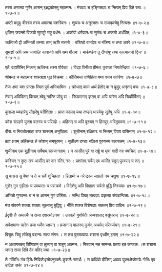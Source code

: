 तस्य अमात्या गुणैर् आसन् इक्ष्ह्वकोस्तु महात्मनः ।
मंत्रज्ञाः च इङ्गितज्ञाः च नित्यम् प्रिय हिते रताः ॥१-७-१॥

अष्टौ बभूवुः वीरस्य तस्य अमात्या यशस्विनः ।
शुचयः च अनुरक्ताः च राजकृत्येषु नित्यशः ॥१-७-२॥

धृष्टिर् जयन्तो विजयो सुराष्ट्रो राष्ट्र वर्धनः ।
अकोपो धर्मपालः च सुमंत्रः च अष्टमो अर्थवित् ॥१-७-३॥

ऋत्विजौ द्वौ अभिमतौ तस्याः ताम् ऋषि सत्तमौ ।
वशिष्ठो वामदेवः च मंत्रिणः च तथा अपरे ॥१-७-४॥

सुयज्ञो अपि अथ जाबालिः काशय्पो अपि अथ गौतमः ।
मार्कण्डेयः तु दीर्घायुः तथा कात्यायनो द्विजः ॥१-७-५॥

एतैः ब्रह्मर्षिभिर् नित्यम् ऋत्विजः तस्य पौर्वकाः ।
विद्या विनीता ह्रीमंतः कुशला नियतेन्द्रियाः ॥१-७-६॥

श्रीमन्तः च महात्मनः शास्त्रज्ञा धृढ विक्रमाः ।
कीर्तिमन्तः प्रणिहिता यथा वचन कारिणः ॥१-७-७॥

तेजः क्षमा यशः प्राप्ताः स्मित पूर्व अभिभाषिणः ।
क्रोधात् काम अर्थ हेतोर् वा न ब्रूयुर् अनृतम् वचः ॥१-७-८॥

तेषाम् अविदितम् किंचत् श्वेषु नास्ति परेषु वा ।
क्रियमाणम् कृतम् वा अपि चारेण अपि चिकीर्षितम् ॥१-७-९॥

कुशला व्य्वहारेषु सौहृदेषु परीक्षिताः ।
प्राप्त कालम् यथा दण्डम् धारयेयुः सुतेषु अपि ॥१-७-१०॥

कोश संग्रहणे युक्ता बलस्य च परिग्रहे ।
अहितम् च अपि पुरुषम् न हिंस्युर् अविदूषकम् ॥१-७-११॥

वीराः च नियतोत्साहा राज शास्त्रम् अनुष्ठिताः ।
शुचीनाम् रक्षितारः च नित्यम् विषय वासिनाम् ॥१-७-१२॥

ब्रह्म क्षत्रम् अहिंसन्तः ते कोशम् समपूरयन् ।
सुतीक्ष्ण दण्डाः संप्रेक्ष्य पुरुषस्य बलाबलम् ॥१-७-१३॥

शुचीनाम् एक बुद्धीनाम् सर्वेषाम् संप्रजानताम् ।
न आसीत् पुरे वा राष्ट्रे वा मृषा वादी नरः क्वचित् ॥१-७-१४॥

कश्चिन् न दुष्टः तत्र आसीत् पर दार रतिर् नरः ।
प्रशांतम् सर्वम् एव असीत् राष्ट्रम् पुरवरम् च तत् ॥१-७-१५॥

सु वासस सु वेषाः च ते च सर्वे शुचिव्रताः ।
हितार्थः च नरेन्द्रस्य जाग्रतो नय चक्षुषा ॥१-७-१६॥

गुरोर् गुण गृहीताः च प्रख्याताः च पराक्रमे ।
विदेशेषु अपि विज्ञाता सर्वतो बुद्धि निश्चयाः ॥१-७-१७॥

अभितो गुणवन्तः च न च आसन् गुण वर्जिताः ।
सन्धि विग्रह तत्वज्ञाः प्रकृत्या संपदान्विताः ॥१-७-१८॥

मंत्र संवरणे शक्ताः शक्ताः सूक्ष्मासु बुद्धिषु ।
नीति शास्त्र विशेषज्ञाः सततम् प्रिय वादिनः ॥१-७-१९॥

ईदृशैः तैः अमात्यैः च राजा दशरथोऽनघः ।
उपपन्नो गुणोपेतैः अन्वशासद् वसुंधराम् ॥१-७-२०॥

अवेक्षमाणः चारेण प्रजा धर्मेण रक्षयन् ।
प्रजानाम् पालनम् कुर्वन् अधर्मम् परिवर्जयन् ॥१-७-२१॥

विश्रुतः त्रिषु लोकेषु वदान्यः सत्य संगरः ।
स तत्र पुरुषव्याघ्रः शशास पृथ्वीम् इमाम् ॥१-७-२२॥

न अध्यगच्छत् विशिष्टम् वा तुल्यम् वा शत्रुम् आत्मनः ।
मित्रवान् नत सामन्तः प्रताप हत कण्टकः ।स शशास जगत् राजा दिवि देव पतिर् यथा ॥१-७-२३॥

तैः मंत्रिभिः मंत्र हितेः निविष्टैःवृतोऽनुरक्तैः कुशलैः समर्थैः ।
स पार्थिवो दीप्तिम् अवाप युक्तःतेजोमयैः गोभिः इव उदितः अर्कः ॥१-७-२४॥

